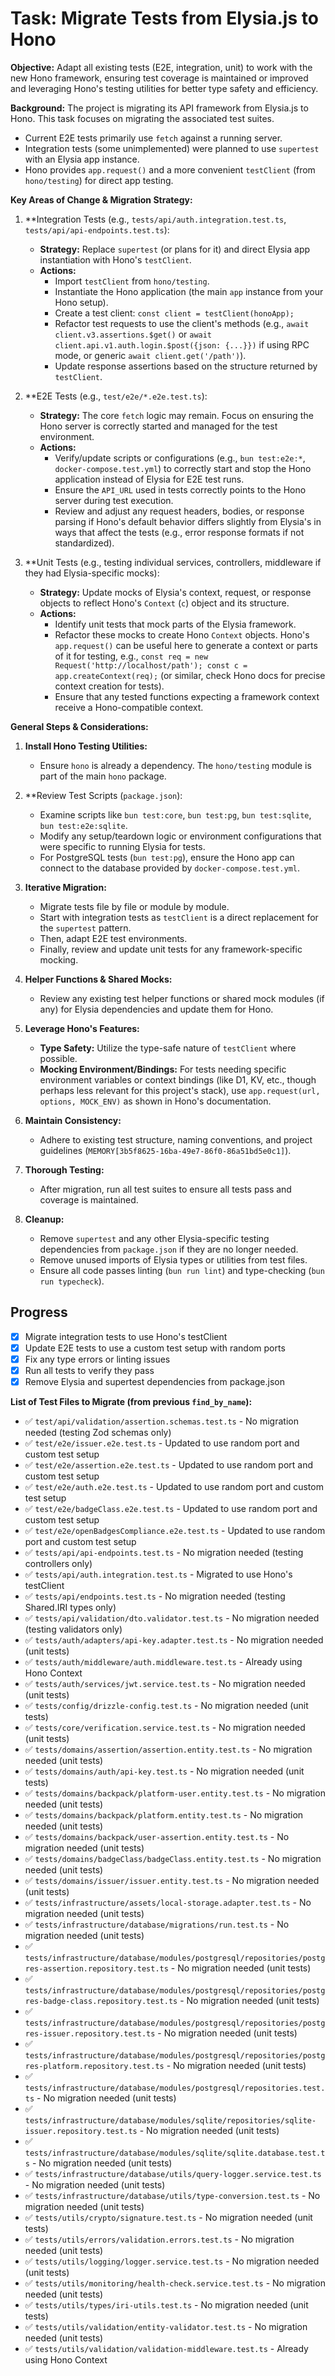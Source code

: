 # Task: Migrate Tests from Elysia.js to Hono

**Objective:** Adapt all existing tests (E2E, integration, unit) to work with the new Hono framework, ensuring test coverage is maintained or improved and leveraging Hono's testing utilities for better type safety and efficiency.

**Background:**
The project is migrating its API framework from Elysia.js to Hono. This task focuses on migrating the associated test suites.

- Current E2E tests primarily use `fetch` against a running server.
- Integration tests (some unimplemented) were planned to use `supertest` with an Elysia app instance.
- Hono provides `app.request()` and a more convenient `testClient` (from `hono/testing`) for direct app testing.

**Key Areas of Change & Migration Strategy:**

1.  **Integration Tests (e.g., `tests/api/auth.integration.test.ts`, `tests/api/api-endpoints.test.ts`):
    *   **Strategy:** Replace `supertest` (or plans for it) and direct Elysia app instantiation with Hono's `testClient`.
    *   **Actions:**
        *   Import `testClient` from `hono/testing`.
        *   Instantiate the Hono application (the main `app` instance from your Hono setup).
        *   Create a test client: `const client = testClient(honoApp);`
        *   Refactor test requests to use the client's methods (e.g., `await client.v3.assertions.$get()` or `await client.api.v1.auth.login.$post({json: {...}})` if using RPC mode, or generic `await client.get('/path')`).
        *   Update response assertions based on the structure returned by `testClient`.

2.  **E2E Tests (e.g., `test/e2e/*.e2e.test.ts`):
    *   **Strategy:** The core `fetch` logic may remain. Focus on ensuring the Hono server is correctly started and managed for the test environment.
    *   **Actions:**
        *   Verify/update scripts or configurations (e.g., `bun test:e2e:*`, `docker-compose.test.yml`) to correctly start and stop the Hono application instead of Elysia for E2E test runs.
        *   Ensure the `API_URL` used in tests correctly points to the Hono server during test execution.
        *   Review and adjust any request headers, bodies, or response parsing if Hono's default behavior differs slightly from Elysia's in ways that affect the tests (e.g., error response formats if not standardized).

3.  **Unit Tests (e.g., testing individual services, controllers, middleware if they had Elysia-specific mocks):
    *   **Strategy:** Update mocks of Elysia's context, request, or response objects to reflect Hono's `Context` (`c`) object and its structure.
    *   **Actions:**
        *   Identify unit tests that mock parts of the Elysia framework.
        *   Refactor these mocks to create Hono `Context` objects. Hono's `app.request()` can be useful here to generate a context or parts of it for testing, e.g., `const req = new Request('http://localhost/path'); const c = app.createContext(req);` (or similar, check Hono docs for precise context creation for tests).
        *   Ensure that any tested functions expecting a framework context receive a Hono-compatible context.

**General Steps & Considerations:**

1.  **Install Hono Testing Utilities:**
    *   Ensure `hono` is already a dependency. The `hono/testing` module is part of the main `hono` package.

2.  **Review Test Scripts (`package.json`):
    *   Examine scripts like `bun test:core`, `bun test:pg`, `bun test:sqlite`, `bun test:e2e:sqlite`.
    *   Modify any setup/teardown logic or environment configurations that were specific to running Elysia for tests.
    *   For PostgreSQL tests (`bun test:pg`), ensure the Hono app can connect to the database provided by `docker-compose.test.yml`.

3.  **Iterative Migration:**
    *   Migrate tests file by file or module by module.
    *   Start with integration tests as `testClient` is a direct replacement for the `supertest` pattern.
    *   Then, adapt E2E test environments.
    *   Finally, review and update unit tests for any framework-specific mocking.

4.  **Helper Functions & Shared Mocks:**
    *   Review any existing test helper functions or shared mock modules (if any) for Elysia dependencies and update them for Hono.

5.  **Leverage Hono's Features:**
    *   **Type Safety:** Utilize the type-safe nature of `testClient` where possible.
    *   **Mocking Environment/Bindings:** For tests needing specific environment variables or context bindings (like D1, KV, etc., though perhaps less relevant for this project's stack), use `app.request(url, options, MOCK_ENV)` as shown in Hono's documentation.

6.  **Maintain Consistency:**
    *   Adhere to existing test structure, naming conventions, and project guidelines (`MEMORY[3b5f8625-16ba-49e7-86f0-86a51bd5e0c1]`).

7.  **Thorough Testing:**
    *   After migration, run all test suites to ensure all tests pass and coverage is maintained.

8.  **Cleanup:**
    *   Remove `supertest` and any other Elysia-specific testing dependencies from `package.json` if they are no longer needed.
    *   Remove unused imports of Elysia types or utilities from test files.
    *   Ensure all code passes linting (`bun run lint`) and type-checking (`bun run typecheck`).

## Progress

- [x] Migrate integration tests to use Hono's testClient
- [x] Update E2E tests to use a custom test setup with random ports
- [x] Fix any type errors or linting issues
- [x] Run all tests to verify they pass
- [x] Remove Elysia and supertest dependencies from package.json

**List of Test Files to Migrate (from previous `find_by_name`):**

*   ✅ `test/api/validation/assertion.schemas.test.ts` - No migration needed (testing Zod schemas only)
*   ✅ `test/e2e/issuer.e2e.test.ts` - Updated to use random port and custom test setup
*   ✅ `test/e2e/assertion.e2e.test.ts` - Updated to use random port and custom test setup
*   ✅ `test/e2e/auth.e2e.test.ts` - Updated to use random port and custom test setup
*   ✅ `test/e2e/badgeClass.e2e.test.ts` - Updated to use random port and custom test setup
*   ✅ `test/e2e/openBadgesCompliance.e2e.test.ts` - Updated to use random port and custom test setup
*   ✅ `tests/api/api-endpoints.test.ts` - No migration needed (testing controllers only)
*   ✅ `tests/api/auth.integration.test.ts` - Migrated to use Hono's testClient
*   ✅ `tests/api/endpoints.test.ts` - No migration needed (testing Shared.IRI types only)
*   ✅ `tests/api/validation/dto.validator.test.ts` - No migration needed (testing validators only)
*   ✅ `tests/auth/adapters/api-key.adapter.test.ts` - No migration needed (unit tests)
*   ✅ `tests/auth/middleware/auth.middleware.test.ts` - Already using Hono Context
*   ✅ `tests/auth/services/jwt.service.test.ts` - No migration needed (unit tests)
*   ✅ `tests/config/drizzle-config.test.ts` - No migration needed (unit tests)
*   ✅ `tests/core/verification.service.test.ts` - No migration needed (unit tests)
*   ✅ `tests/domains/assertion/assertion.entity.test.ts` - No migration needed (unit tests)
*   ✅ `tests/domains/auth/api-key.test.ts` - No migration needed (unit tests)
*   ✅ `tests/domains/backpack/platform-user.entity.test.ts` - No migration needed (unit tests)
*   ✅ `tests/domains/backpack/platform.entity.test.ts` - No migration needed (unit tests)
*   ✅ `tests/domains/backpack/user-assertion.entity.test.ts` - No migration needed (unit tests)
*   ✅ `tests/domains/badgeClass/badgeClass.entity.test.ts` - No migration needed (unit tests)
*   ✅ `tests/domains/issuer/issuer.entity.test.ts` - No migration needed (unit tests)
*   ✅ `tests/infrastructure/assets/local-storage.adapter.test.ts` - No migration needed (unit tests)
*   ✅ `tests/infrastructure/database/migrations/run.test.ts` - No migration needed (unit tests)
*   ✅ `tests/infrastructure/database/modules/postgresql/repositories/postgres-assertion.repository.test.ts` - No migration needed (unit tests)
*   ✅ `tests/infrastructure/database/modules/postgresql/repositories/postgres-badge-class.repository.test.ts` - No migration needed (unit tests)
*   ✅ `tests/infrastructure/database/modules/postgresql/repositories/postgres-issuer.repository.test.ts` - No migration needed (unit tests)
*   ✅ `tests/infrastructure/database/modules/postgresql/repositories/postgres-platform.repository.test.ts` - No migration needed (unit tests)
*   ✅ `tests/infrastructure/database/modules/postgresql/repositories.test.ts` - No migration needed (unit tests)
*   ✅ `tests/infrastructure/database/modules/sqlite/repositories/sqlite-issuer.repository.test.ts` - No migration needed (unit tests)
*   ✅ `tests/infrastructure/database/modules/sqlite/sqlite.database.test.ts` - No migration needed (unit tests)
*   ✅ `tests/infrastructure/database/utils/query-logger.service.test.ts` - No migration needed (unit tests)
*   ✅ `tests/infrastructure/database/utils/type-conversion.test.ts` - No migration needed (unit tests)
*   ✅ `tests/utils/crypto/signature.test.ts` - No migration needed (unit tests)
*   ✅ `tests/utils/errors/validation.errors.test.ts` - No migration needed (unit tests)
*   ✅ `tests/utils/logging/logger.service.test.ts` - No migration needed (unit tests)
*   ✅ `tests/utils/monitoring/health-check.service.test.ts` - No migration needed (unit tests)
*   ✅ `tests/utils/types/iri-utils.test.ts` - No migration needed (unit tests)
*   ✅ `tests/utils/validation/entity-validator.test.ts` - No migration needed (unit tests)
*   ✅ `tests/utils/validation/validation-middleware.test.ts` - Already using Hono Context
